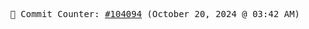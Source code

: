 <p align="center">
    <samp>
        📮 Commit Counter: <a href="https://github.com/Javascript-void0/Javascript-void0/commits/main">#104094</a> (October 20, 2024 @ 03:42 AM)
    </samp>
</p>